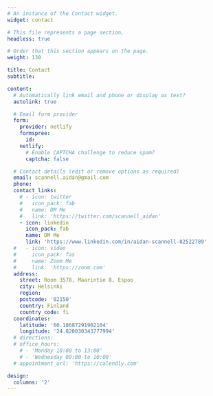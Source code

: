 ```yaml
---
# An instance of the Contact widget.
widget: contact

# This file represents a page section.
headless: true

# Order that this section appears on the page.
weight: 130

title: Contact
subtitle:

content:
  # Automatically link email and phone or display as text?
  autolink: true

  # Email form provider
  form:
    provider: netlify
    formspree:
      id:
    netlify:
      # Enable CAPTCHA challenge to reduce spam?
      captcha: false

  # Contact details (edit or remove options as required)
  email: scannell.aidan@gmail.com
  phone: 
  contact_links:
    # - icon: twitter
    #   icon_pack: fab
    #   name: DM Me
    #   link: 'https://twitter.com/scannell_aidan'
    - icon: linkedin
      icon_pack: fab
      name: DM Me
      link: 'https://www.linkedin.com/in/aidan-scannell-82522789'
  #   - icon: video
  #     icon_pack: fas
  #     name: Zoom Me
  #     link: 'https://zoom.com'
  address:
    street: Room 3578, Maarintie 8, Espoo
    city: Helsinki
    region:
    postcode: '02150'
    country: Finland
    country_code: fi
  coordinates:
    latitude: '60.18687291902104'
    longitude: '24.820030343777994'
  # directions:
  # office_hours:
    # - 'Monday 10:00 to 13:00'
    # - 'Wednesday 09:00 to 10:00'
  # appointment_url: 'https://calendly.com'

design:
  columns: '2'
---
```

